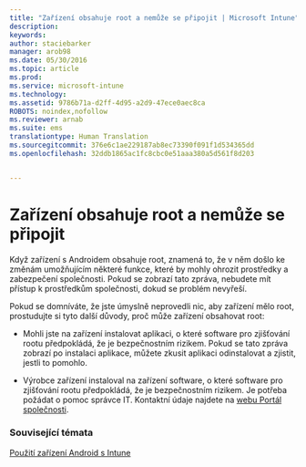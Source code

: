 ```yaml
---
title: "Zařízení obsahuje root a nemůže se připojit | Microsoft Intune"
description: 
keywords: 
author: staciebarker
manager: arob98
ms.date: 05/30/2016
ms.topic: article
ms.prod: 
ms.service: microsoft-intune
ms.technology: 
ms.assetid: 9786b71a-d2ff-4d95-a2d9-47ece0aec8ca
ROBOTS: noindex,nofollow
ms.reviewer: arnab
ms.suite: ems
translationtype: Human Translation
ms.sourcegitcommit: 376e6c1ae229187ab8ec73390f091f1d534365dd
ms.openlocfilehash: 32ddb1865ac1fc8cbc0e51aaa380a5d561f8d203


---
```



# Zařízení obsahuje root a nemůže se připojit

Když zařízení s Androidem obsahuje root, znamená to, že v něm došlo ke změnám umožňujícím některé funkce, které by mohly ohrozit prostředky a zabezpečení společnosti. Pokud se zobrazí tato zpráva, nebudete mít přístup k prostředkům společnosti, dokud se problém nevyřeší. 

Pokud se domníváte, že jste úmyslně neprovedli nic, aby zařízení mělo root, prostudujte si tyto další důvody, proč může zařízení obsahovat root:

- Mohli jste na zařízení instalovat aplikaci, o které software pro zjišťování rootu předpokládá, že je bezpečnostním rizikem. Pokud se tato zpráva zobrazí po instalaci aplikace, můžete zkusit aplikaci odinstalovat a zjistit, jestli to pomohlo.

- Výrobce zařízení instaloval na zařízení software, o které software pro zjišťování rootu předpokládá, že je bezpečnostním rizikem. Je potřeba požádat o pomoc správce IT. Kontaktní údaje najdete na [webu Portál společnosti](http://portal.manage.microsoft.com).


### Související témata
[Použití zařízení Android s Intune](using-your-android-device-with-intune.md)


<!--HONumber=Jul16_HO3-->


